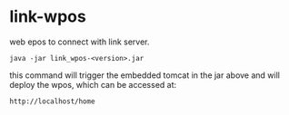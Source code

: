 # link-wpos

web epos to connect with link server.

`java -jar link_wpos-<version>.jar`

this command will trigger the embedded tomcat in the jar above and will deploy the wpos, which can be accessed at:

`http://localhost/home`


